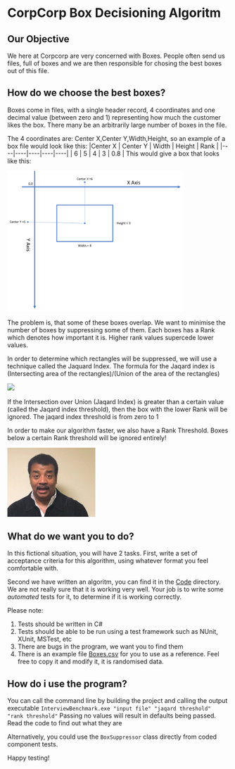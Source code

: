 # CorpCorp Box Decisioning Algoritm
## Our Objective
We here at Corpcorp are very concerned with Boxes. People often send us files, full of boxes and we are then responsible for chosing the best boxes out of this file.

## How do we choose the best boxes? 
Boxes come in files, with a single header record, 4 coordinates and one decimal value (between zero and 1) representing how much the customer likes the box. There many be an arbitrarily large number of boxes in the file.

The 4 coordinates are: Center X,Center Y,Width,Height, so an example of a box file would look like this:
|Center X | Center Y | Width | Height | Rank |
|----|----|----|----|----|
| 6 | 5 | 4 | 3 | 0.8 |
This would give a box that looks like this:


<img src="./Images/box-example.png" width="400px"/>

The problem is, that some of these boxes overlap.
We want to minimise the number of boxes by suppressing some of them. 
Each boxes has a Rank which denotes how important it is. 
Higher rank values supercede lower values.

In order to determine which rectangles will be suppressed, we will use a technique called the Jaquard Index.
The formula for the Jaqard index is (Intersecting area of the rectangles)/(Union of the area of the rectangles)

<img src="https://miro.medium.com/max/422/1*9vgYblWTjP0Np7q_PUmlrw.png" width="400px" />

If the Intersection over Union (Jaqard Index) is greater than a certain value (called the Jaqard index threshold), then the box with the lower Rank will be ignored. The jaqard index threshold is from zero to 1

In order to make our algorithm faster, we also have a Rank Threshold. Boxes below a certain Rank threshold will be ignored entirely! 

<img src="./Images/poof.gif" width="200px"/>

## What do we want you to do?
In this fictional situation, you will have 2 tasks. First, write a set of acceptance criteria for this algorithm, using whatever format you feel comfortable with.

Second we have written an algoritm, you can find it in the [Code](./Code) directory. We are not really sure that it is working very well. Your job is to write some *automated* tests for it, to determine if it is working correctly.

Please note:
1. Tests should be written in C#
2. Tests should be able to be run using a test framework such as NUnit, XUnit, MSTest, etc
3. There are bugs in the program, we want you to find them
4. There is an example file [Boxes.csv](./Code/boxes.csv) for you to use as a reference. Feel free to copy it and modify it, it is randomised data.

## How do i use the program?

You can call the command line by building the project and calling the output executable `InterviewBenchmark.exe "input file" "jaqard threshold" "rank threshold"`
Passing no values will result in defaults being passed. Read the code to find out what they are

Alternatively, you could use the `BoxSuppressor` class directly from coded component tests.

Happy testing!

